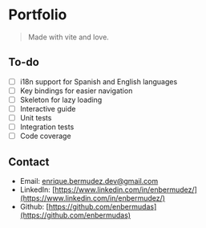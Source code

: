 # Portfolio

> Made with vite and love.

## To-do

- [ ] i18n support for Spanish and English languages
- [ ] Key bindings for easier navigation
- [ ] Skeleton for lazy loading
- [ ] Interactive guide
- [ ] Unit tests
- [ ] Integration tests
- [ ] Code coverage

## Contact

- Email: <enrique.bermudez.dev@gmail.com>
- LinkedIn: [https://www.linkedin.com/in/enbermudez/](https://www.linkedin.com/in/enbermudez/)
- Github: [https://github.com/enbermudas](https://github.com/enbermudas)
